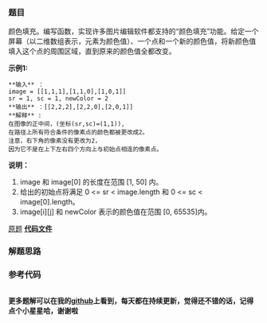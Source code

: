 ### 题目
颜色填充。编写函数，实现许多图片编辑软件都支持的“颜色填充”功能。给定一个屏幕（以二维数组表示，元素为颜色值）、一个点和一个新的颜色值，将新颜色值填入这个点的周围区域，直到原来的颜色值全都改变。

**示例1:**

    
    
    **输入** ：
    image = [[1,1,1],[1,1,0],[1,0,1]] 
    sr = 1, sc = 1, newColor = 2
    **输出** ：[[2,2,2],[2,2,0],[2,0,1]]
    **解释** : 
    在图像的正中间，(坐标(sr,sc)=(1,1)),
    在路径上所有符合条件的像素点的颜色都被更改成2。
    注意，右下角的像素没有更改为2，
    因为它不是在上下左右四个方向上与初始点相连的像素点。
    

**说明：**

  1. image 和 image[0] 的长度在范围 [1, 50] 内。
  2. 给出的初始点将满足 0 <= sr < image.length 和 0 <= sc < image[0].length。
  3. image[i][j] 和 newColor 表示的颜色值在范围 [0, 65535]内。

[原题](https://leetcode-cn.com/problems/color-fill-lcci/)    **[代码文件]()**


### 解题思路




### 参考代码

```go


```




**更多题解可以在我的[github](https://github.com/LZH139/leetcode_Go)上看到，每天都在持续更新，觉得还不错的话，记得点个小星星哈，谢谢啦**
